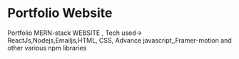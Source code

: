 # Portfolio Website
 Portfolio MERN-stack WEBSITE  , Tech used-> ReactJs,Nodejs,Emailjs,HTML, CSS,  Advance javascript,,Framer-motion and other various npm libraries

